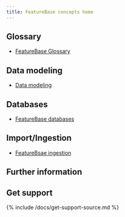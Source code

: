 ```yaml
---
title: FeatureBase concepts home
---
```


## Glossary

* [FeatureBase Glossary](/docs/concepts/fb-glossary)

## Data modeling

* [Data modeling](/docs/concepts/data-modeling)

## Databases

* [FeatureBase databases](/docs/concepts/featurebase-databases)

## Import/Ingestion

* [FeatureBsae ingestion](/docs/concepts/featurebase-ingestion)

## Further information


## Get support

{% include /docs/get-support-source.md %}
